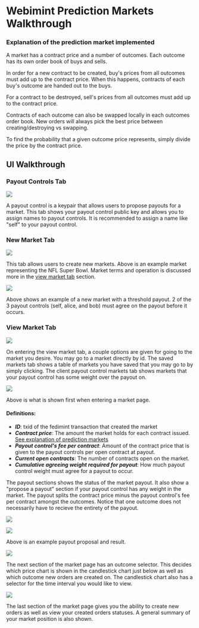 # Webimint Prediction Markets Walkthrough

### Explanation of the prediction market implemented
A market has a contract price and a number of outcomes. Each outcome has its own order book of buys and sells.

In order for a new contract to be created, buy's prices from all outcomes must add up to the contract price. When this happens, contracts of each buy's outcome are handed out to the buys.

For a contract to be destroyed, sell's prices from all outcomes must add up to the contract price.

Contracts of each outcome can also be swapped locally in each outcomes order book. New orders will always pick the best price between creating/destroying vs swapping.

To find the probability that a given outcome price represents, simply divide the price by the contract price. 

## UI Walkthrough

### Payout Controls Tab
![](./assets/payout_controls1.png)

A payout control is a keypair that allows users to propose payouts for a market. This tab shows your payout control public key and allows you to assign names to payout controls. It is recommended to assign a name like "self" to your payout control.

### New Market Tab
![](./assets/new_market1.png)

This tab allows users to create new markets. Above is an example market representing the NFL Super Bowl. Market terms and operation is discussed more in the [view market tab](#view-market-tab) section.

![](./assets/new_market2.png)

Above shows an example of a new market with a threshold payout. 2 of the 3 payout controls (self, alice, and bob) must agree on the payout before it occurs.

### View Market Tab
![](./assets/view_market1.png)

On entering the view market tab, a couple options are given for going to the market you desire. You may go to a market directly by id. The saved markets tab shows a table of markets you have saved that you may go to by simply clicking. The client payout control markets tab shows markets that your payout control has some weight over the payout on.

![](./assets/view_market2.png)

Above is what is shown first when entering a market page.

#### Definitions:
* ***ID***: txid of the fedimint transaction that created the market
* ***Contract price***: The amount the market holds for each contract issued. [See explanation of prediction markets](#explanation-of-the-prediction-market-implemented)
* ***Payout control's fee per contract***: Amount of the contract price that is given to the payout controls per open contract at payout.
* ***Current open contracts***: The number of contracts open on the market.
* ***Cumulative agreeing weight required for payout***: How much payout control weight must agree for a payout to occur.

The payout sections shows the status of the market payout. It also show a "propose a payout" section if your payout control has any weight in the market. The payout splits the contract price minus the payout control's fee per contract amongst the outcomes. Notice that one outcome does not necessarily have to recieve the entirety of the payout.

![](./assets/view_market5.png)

![](./assets/view_market6.png)

Above is an example payout proposal and result.

![](./assets/view_market3.png)

The next section of the market page has an outcome selector. This decides which price chart is shown in the candlestick chart just below as well as which outcome new orders are created on. The candlestick chart also has a selector for the time interval you would like to view.

![](./assets/view_market4.png)

The last section of the market page gives you the ability to create new orders as well as view your created orders statuses. A general summary of your market position is also shown. 

